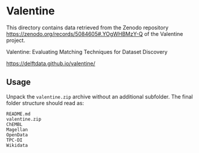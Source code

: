 # Valentine

This directory contains data retrieved from the Zenodo repository https://zenodo.org/records/5084605#.YOgWHBMzY-Q of the Valentine project.

Valentine: Evaluating Matching Techniques for Dataset Discovery

https://delftdata.github.io/valentine/

## Usage

Unpack the `valentine.zip` archive without an additional subfolder. The final folder structure should read as:

```
README.md
valentine.zip
ChEMBL
Magellan
OpenData
TPC-DI
Wikidata
```

